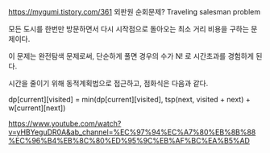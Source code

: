 https://mygumi.tistory.com/361
외판원 순회문제?
Traveling salesman problem

모든 도시를 한번만 방문하면서 다시 시작점으로 돌아오는 최소 거리 비용을 구하는 문제이다.

이 문제는 완전탐색 문제로써, 단순하게 풀면 경우의 수가 N! 로 시간초과를 경험하게 된다.

시간을 줄이기 위해 동적계획법으로 접근하고, 점화식은 다음과 같다.

 

dp[current][visited] = min(dp[current][visited], tsp(next, visited + next) + w[current][next])


https://www.youtube.com/watch?v=yHBYeguDR0A&ab_channel=%EC%97%94%EC%A7%80%EB%8B%88%EC%96%B4%EB%8C%80%ED%95%9C%EB%AF%BC%EA%B5%AD
